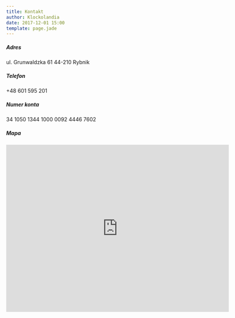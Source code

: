 ```yaml
---
title: Kontakt
author: Klockolandia
date: 2017-12-01 15:00
template: page.jade
---
```


##### Adres

ul. Grunwaldzka 61
44-210 Rybnik

##### Telefon

+48 601 595 201

##### Numer konta

34 1050 1344 1000 0092 4446 7602

##### Mapa

<iframe src="https://www.google.com/maps/embed?pb=!1m18!1m12!1m3!1d2559.5426746159837!2d18.51784951571852!3d50.09484867942787!2m3!1f0!2f0!3f0!3m2!1i1024!2i768!4f13.1!3m3!1m2!1s0x47114f3a482d0565%3A0xf5e2ba306c1dd48e!2sKlockolandia+Rybnik!5e0!3m2!1sen!2spl!4v1512308575819" width="600" height="450" frameborder="0" style="border:0" allowfullscreen></iframe>
